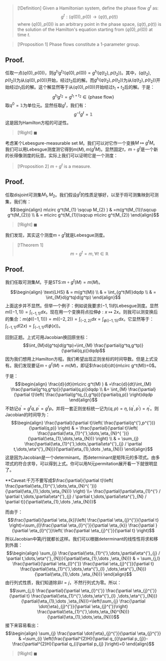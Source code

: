 >[!Definition]
>Given a Hamiltonian system, define the phase flow $g^t$ as:
>$$g^{t}:(q(0)),p(0)\rightarrow(q(t),p(t))$$
>where $(q(0),p(0))$ is an arbitrary point in the phase space, $(q(t),p(t))$ is the solution of the Hamilton's equation starting from $(q(0),p(0))$ at time $t$.

>[!Proposition 1]
>Phase flows constitute a 1-parameter group.
## Proof.
任取一点$(q(0),p(0))$，则$g^{t_{1}}g^{t_{2}}(q(0),p(0))=g^{t_{1}}(q(t_{2}),p(t_{2}))$。其中，$(q(t_{2}),p(t_{2}))$为从$(q(0),p(0))$开始，经过$t_{2}$后的解。而$g^{t_{1}}(q(t_{2}),p(t_{2}))$为从$(q(t_{2}),p(t_{2}))$开始经过$t_{1}$后的解。这个解显然等于从$(q(0),p(0))$开始经过$t_{1}+t_{2}$后的解。于是：
$$g^{t_{1}}g^{t_{2}}=g^{t_{1}+t_{2}}\in \{ \text{phase flow} \}$$
取$q^0=\mathbb{1}$为单位元。显然任取$g^{t}$，我们有：
$$g^{-t}g^{t}=\mathbb{1}$$
这是因为Hamilton方程的可逆性。
>[!Right]
>$\blacksquare$

考虑某个Lebesgure-measurable set $M$。我们可以对它作一个变换$M\mapsto g^{t}M$。我们可以用Lebesgue测度测它得到$m(M),m(g^{t}M)$。显然固定$t$，$m\circ g^t$是一个新的长得像测度的玩意。实际上我们可以证明它是一个测度：

>[!Proposition 2]
>$m\circ g^t$ is a measure.
>
## Proof.
任取disjoint可测集$M_{1},M_{2}$。我们假设$g^t$的性质足够好，以至于将可测集映到可测集，我们有：
$$\begin{align}
m\circ g^t(M_{1} \sqcup M_{2} ) & =m(g^t(M_{1})\sqcup g^t(M_{2})) \\
  & = m\circ g^t(M_{1})\sqcup m\circ g^t(M_{2})
\end{align}$$
>[!Right]
>$\blacksquare$

我们发现，其实这个测度$m\circ g^t$就是Lebesgue测度。

>[!Theorem 1]
>$$m\circ g^t=m,\forall t\in \mathbb{R}$$
## Proof.
我们任取可测集$M$。于是STS:$m\circ g^t(M)=m(M)$。

$$\begin{align}
\text{LHS} & = m(g^t(M)) \\
 & = \int_{g^t(M)}dqdp \\
 & = \int_{M}d(g^tq)d(g^tp)
\end{align}$$
上面这步并不显然。但举一个例子：例如说我要求$(-1,1)$的Lebesgue测度。显然$m((-1,1))=\int_{(-1,1)}dx$。现在用一个变换将点拉伸$\phi:x\mapsto 2x$。则我可以测变换后的集合：$m(\phi((-1,1)))=m((-2,2))=\int_{(-2,2)}dx=\int_{\phi((-1,1))}dx$。它显然等于：$\int_{(-1,1)}d(2x)=\int_{(-1,1)}d(\phi (x))$。

回到正题。上式可用Jacobian换回原坐标：
$$\int_{M}d(g^tq)d(g^tp)=\int_{M} \frac{\partial(g^tq,g^tp)}{\partial(q,p)}dqdp$$
因为我们想用上Hamilton方程。我们希望出现正则坐标的时间导数。但是上式没有。我们发现要证$m\circ g^t(M)=m(M)$，即证$\frac{d}{dt}(m\circ g^t(M))=0$。

于是：
$$\begin{align}
\frac{d}{dt}(m\circ g^t(M) ) & =\frac{d}{dt}\int_{M} \frac{\partial(g^tq,g^tp)}{\partial(q,p)}dqdp \\
 &= \int_{M} \frac{\partial}{\partial t}\left(  \frac{\partial(g^tq_{},g^tp)}{\partial(q,p)} \right)dqdp
\end{align}$$
不妨记$q^{'}=g^tq,p^{'}=g^tp$。并将一套正则坐标统一记为$(q,p)=\eta,(q^{'},p^{'})=\eta^{'}$。则Jacobian的时间导为：
$$\begin{align}
\frac{\partial}{\partial t}\left(  \frac{\partial(q^{'},p^{'})}{\partial(q,p)} \right) & = \frac{\partial}{\partial t}\left( \frac{\partial(\eta_{1}^{'},\dots,\eta_{N}^{ '})}{\partial(\eta_{1},\dots,\eta_{N})} \right) \\
 & = \sum_{j} \frac{\partial(\eta_{1}^{'},\dots,\partial\eta^{'}_{j} / \partial t,\dots,\eta^{'}_{N})}{\partial(\eta_{1},\dots ,\eta_{N})}
\end{align}$$
这是因为Jacobian是一个determinant。而determinant是矩阵元的多项式。由多项式的符合求导，可以得到上式。你可以用$N$元permitation展开看一下就很明显了。

**Caveat:千万不要写成$\frac{\partial}{\partial t}\left( \frac{\partial(\eta_{1}^{'},\dots,\eta_{N}^{ '})}{\partial(\eta_{1},\dots,\eta_{N})} \right) \\= \frac{\partial(\partial\eta_{1}^{'} / \partial t,\dots,\partial\eta^{'}_{j} / \partial t,\dots,\partial\eta^{'}_{N} / \partial t)}{\partial(\eta_{1},\dots ,\eta_{N})}$

而由于：
$$\frac{\partial}{\partial \eta_{k}}\left(  \frac{\partial \eta_{j}^{'}}{\partial t} \right)=\sum_{l}\frac{\partial \eta_{l}^{'}}{\partial \eta_{k}} \frac{\partial }{\partial \eta_{l}^{'}}\left(  \frac{\partial \eta_{j}^{'}}{\partial t} \right)$$
所以Jacobian中第$j$行就都长这样。我们可以根据determinant的线性性将求和移到外面：
$$\begin{align}
\sum_{j} \frac{\partial(\eta_{1}^{'},\dots,\partial\eta^{'}_{j} / \partial t,\dots,\eta^{'}_{N})}{\partial(\eta_{1},\dots ,\eta_{N})} 
 & = \sum_{j,l} \frac{\partial}{\partial \eta_{l}^{'}} \frac{\partial \eta_{j}^{'}}{\partial t} \frac{\partial(\eta_{1}^{'},\dots,\eta^{'}_{l} ,\dots,\eta^{'}_{N})}{\partial(\eta_{1},\dots ,\eta_{N})}
\end{align}$$
由行列式性质，我们知道除非$l=j$，不然行列式为零。所以：
$$\sum_{j,l} \frac{\partial}{\partial \eta_{l}^{'}} \frac{\partial \eta_{j}^{'}}{\partial t} \frac{\partial(\eta_{1}^{'},\dots,\eta^{'}_{l} ,\dots,\eta^{'}_{N})}{\partial(\eta_{1},\dots ,\eta_{N})}=\left(\sum_{j} \frac{\partial  \dot{\eta}_{j}^{'}}{\partial \eta_{j}^{'}}\right) \frac{\partial(\eta_{1}^{'},\dots,\eta_{N}^{N})}{\partial(\eta_{1},\dots,\eta_{N})}$$
接下来容易看出：
$$\begin{align}
\sum_{j} \frac{\partial  \dot{\eta}_{j}^{'}}{\partial \eta_{j}^{'}} & =\sum_{i} \left(\frac{\partial^{2}H}{\partial q_{i}\partial p_{j}}- \frac{\partial^{2}H}{\partial q_{i}\partial p_{j}  }\right)=0
\end{align}$$
>[!Right]
>$\blacksquare$

